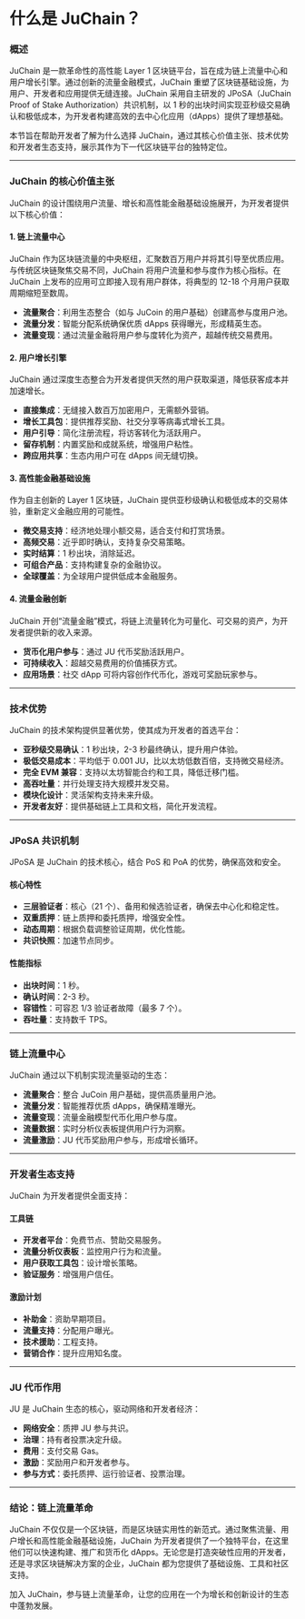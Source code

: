 # 什么是 JuChain？

### 概述

JuChain 是一款革命性的高性能 Layer 1 区块链平台，旨在成为链上流量中心和用户增长引擎。通过创新的流量金融模式，JuChain 重塑了区块链基础设施，为用户、开发者和应用提供无缝连接。JuChain 采用自主研发的 JPoSA（JuChain Proof of Stake Authorization）共识机制，以 1 秒的出块时间实现亚秒级交易确认和极低成本，为开发者构建高效的去中心化应用（dApps）提供了理想基础。

本节旨在帮助开发者了解为什么选择 JuChain，通过其核心价值主张、技术优势和开发者生态支持，展示其作为下一代区块链平台的独特定位。

***

### JuChain 的核心价值主张

JuChain 的设计围绕用户流量、增长和高性能金融基础设施展开，为开发者提供以下核心价值：

#### 1. 链上流量中心

JuChain 作为区块链流量的中央枢纽，汇聚数百万用户并将其引导至优质应用。与传统区块链聚焦交易不同，JuChain 将用户流量和参与度作为核心指标。在 JuChain 上发布的应用可立即接入现有用户群体，将典型的 12-18 个月用户获取周期缩短至数周。

* **流量聚合**：利用生态整合（如与 JuCoin 的用户基础）创建高参与度用户池。
* **流量分发**：智能分配系统确保优质 dApps 获得曝光，形成精英生态。
* **流量变现**：通过流量金融将用户参与度转化为资产，超越传统交易费用。

#### 2. 用户增长引擎

JuChain 通过深度生态整合为开发者提供天然的用户获取渠道，降低获客成本并加速增长。

* **直接集成**：无缝接入数百万加密用户，无需额外营销。
* **增长工具包**：提供推荐奖励、社交分享等病毒式增长工具。
* **用户引导**：简化注册流程，将访客转化为活跃用户。
* **留存机制**：内置奖励和成就系统，增强用户粘性。
* **跨应用共享**：生态内用户可在 dApps 间无缝切换。

#### 3. 高性能金融基础设施

作为自主创新的 Layer 1 区块链，JuChain 提供亚秒级确认和极低成本的交易体验，重新定义金融应用的可能性。

* **微交易支持**：经济地处理小额交易，适合支付和打赏场景。
* **高频交易**：近乎即时确认，支持复杂交易策略。
* **实时结算**：1 秒出块，消除延迟。
* **可组合产品**：支持构建复杂的金融协议。
* **全球覆盖**：为全球用户提供低成本金融服务。

#### 4. 流量金融创新

JuChain 开创“流量金融”模式，将链上流量转化为可量化、可交易的资产，为开发者提供新的收入来源。

* **货币化用户参与**：通过 JU 代币奖励活跃用户。
* **可持续收入**：超越交易费用的价值捕获方式。
* **应用场景**：社交 dApp 可将内容创作代币化，游戏可奖励玩家参与。

***

### 技术优势

JuChain 的技术架构提供显著优势，使其成为开发者的首选平台：

* **亚秒级交易确认**：1 秒出块，2-3 秒最终确认，提升用户体验。
* **极低交易成本**：平均低于 0.001 JU，比以太坊低数百倍，支持微交易经济。
* **完全 EVM 兼容**：支持以太坊智能合约和工具，降低迁移门槛。
* **高吞吐量**：并行处理支持大规模并发交易。
* **模块化设计**：灵活架构支持未来升级。
* **开发者友好**：提供基础链上工具和文档，简化开发流程。

***

### JPoSA 共识机制

JPoSA 是 JuChain 的技术核心，结合 PoS 和 PoA 的优势，确保高效和安全。

#### 核心特性

* **三层验证者**：核心（21 个）、备用和候选验证者，确保去中心化和稳定性。
* **双重质押**：链上质押和委托质押，增强安全性。
* **动态周期**：根据负载调整验证周期，优化性能。
* **共识快照**：加速节点同步。

#### 性能指标

* **出块时间**：1 秒。
* **确认时间**：2-3 秒。
* **容错性**：可容忍 1/3 验证者故障（最多 7 个）。
* **吞吐量**：支持数千 TPS。

***

### 链上流量中心

JuChain 通过以下机制实现流量驱动的生态：

* **流量聚合**：整合 JuCoin 用户基础，提供高质量用户池。
* **流量分发**：智能推荐优质 dApps，确保精准曝光。
* **流量变现**：流量金融模型代币化用户参与度。
* **流量数据**：实时分析仪表板提供用户行为洞察。
* **流量激励**：JU 代币奖励用户参与，形成增长循环。

***

### 开发者生态支持

JuChain 为开发者提供全面支持：

#### 工具链

* **开发者平台**：免费节点、赞助交易服务。
* **流量分析仪表板**：监控用户行为和流量。
* **用户获取工具包**：设计增长策略。
* **验证服务**：增强用户信任。

#### 激励计划

* **补助金**：资助早期项目。
* **流量支持**：分配用户曝光。
* **技术援助**：工程支持。
* **营销合作**：提升应用知名度。

***

### JU 代币作用

JU 是 JuChain 生态的核心，驱动网络和开发者经济：

* **网络安全**：质押 JU 参与共识。
* **治理**：持有者投票决定升级。
* **费用**：支付交易 Gas。
* **激励**：奖励用户和开发者参与。
* **参与方式**：委托质押、运行验证者、投票治理。

***

### 结论：链上流量革命

JuChain 不仅仅是一个区块链，而是区块链实用性的新范式。通过聚焦流量、用户增长和高性能金融基础设施，JuChain 为开发者提供了一个独特平台，在这里他们可以快速构建、推广和货币化 dApps。无论您是打造突破性应用的开发者，还是寻求区块链解决方案的企业，JuChain 都为您提供了基础设施、工具和社区支持。

加入 JuChain，参与链上流量革命，让您的应用在一个为增长和创新设计的生态中蓬勃发展。
